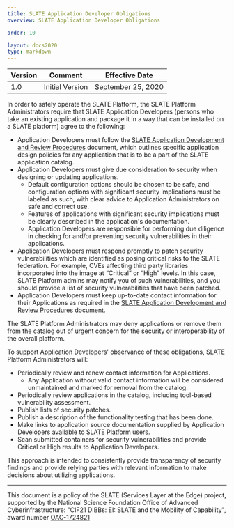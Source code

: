 ```yaml
---
title: SLATE Application Developer Obligations 
overview: SLATE Application Developer Obligations 

order: 10  

layout: docs2020
type: markdown
---
```


| Version | Comment | Effective Date |
|---|---|---|
|1.0|Initial Version|September 25, 2020|

In order to safely operate the SLATE Platform, the SLATE Platform Administrators require that SLATE Application Developers (persons who take an existing application and package it in a way that can be installed on a SLATE platform) agree to the following:

- Application Developers must follow the [SLATE Application Development and Review Procedures](/docs/security-and-policies/slate-application-developer-and-review-procedures.html) document, which outlines specific application design policies for any application that is to be a part of the SLATE application catalog.
- Application Developers must give due consideration to security when designing or updating applications. 
  - Default configuration options should be chosen to be safe, and configuration options with significant security implications must be labeled as such, with clear advice to Application Administrators on safe and correct use. 
  - Features of applications with significant security implications must be clearly described in the application's documentation.
  - Application Developers are responsible for performing due diligence in checking for and/or preventing security vulnerabilities in their applications.
- Application Developers must respond promptly to patch security vulnerabilities which are identified as posing critical risks to the SLATE federation. For example, CVEs affecting third party libraries incorporated into the image at “Critical” or “High” levels. In this case, SLATE Platform admins may notify you of such vulnerabilities, and you should provide a list of security vulnerabilities that have been patched.
- Application Developers must keep up-to-date contact information for their Applications as required in the [SLATE Application Development and Review Procedures](/docs/security-and-policies/slate-application-developer-and-review-procedures.html) document.

The SLATE Platform Administrators may deny applications or remove them from the catalog out of urgent concern for the security or interoperability of the overall platform.

To support Application Developers' observance of these obligations, SLATE Platform Administrators will:

- Periodically review and renew contact information for Applications. 
  - Any Application without valid contact information will be considered unmaintained and marked for removal from the catalog. 
- Periodically review applications in the catalog, including tool-based vulnerability assessment. 
- Publish lists of security patches.
- Publish a description of the functionality testing that has been done.
- Make links to application source documentation supplied by Application Developers available to SLATE Platform users.
- Scan submitted containers for security vulnerabilities and provide Critical or High results to Application Developers.

This approach is intended to consistently provide transparency of security findings and provide relying parties with relevant information to make decisions about utilizing applications. 

<hr>

This document is a policy of the SLATE (Services Layer at the Edge) project, supported by the National Science Foundation Office of Advanced Cyberinfrastructure: "CIF21 DIBBs: EI: SLATE and the Mobility of Capability", award number [OAC-1724821](https://www.nsf.gov/awardsearch/showAward?AWD_ID=1724821&HistoricalAwards=false)

